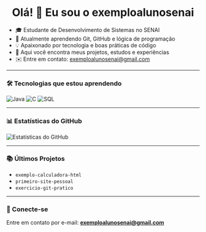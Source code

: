 <h1 align="center">Olá! 👋 Eu sou o exemploalunosenai</h1>

- 🎓 Estudante de Desenvolvimento de Sistemas no SENAI
- 🔧 Atualmente aprendendo Git, GitHub e lógica de programação
- 💡 Apaixonado por tecnologia e boas práticas de código
- 📁 Aqui você encontra meus projetos, estudos e experiências
- ✉️ Entre em contato: exemploalunosenai@gmail.com

---

### 🛠️ Tecnologias que estou aprendendo

![Java](https://img.shields.io/badge/Java-ED8B00?style=for-the-badge&logo=java&logoColor=white)
![C](https://img.shields.io/badge/C-00599C?style=for-the-badge&logo=c&logoColor=white)
![SQL](https://img.shields.io/badge/SQL-4479A1?style=for-the-badge&logo=mysql&logoColor=white)

---

### 📊 Estatísticas do GitHub

![Estatísticas do GitHub](https://github-readme-stats.vercel.app/api?username=exemploalunosenai&show_icons=true&theme=radical)

---

### 📚 Últimos Projetos

- `exemplo-calculadora-html`
- `primeiro-site-pessoal`
- `exercicio-git-pratico`

---

### 🤝 Conecte-se

Entre em contato por e-mail: **exemploalunosenai@gmail.com**
